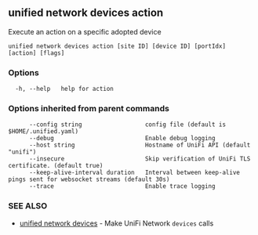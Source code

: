 ## unified network devices action

Execute an action on a specific adopted device

```
unified network devices action [site ID] [device ID] [portIdx] [action] [flags]
```

### Options

```
  -h, --help   help for action
```

### Options inherited from parent commands

```
      --config string                  config file (default is $HOME/.unified.yaml)
      --debug                          Enable debug logging
      --host string                    Hostname of UniFi API (default "unifi")
      --insecure                       Skip verification of UniFi TLS certificate. (default true)
      --keep-alive-interval duration   Interval between keep-alive pings sent for websocket streams (default 30s)
      --trace                          Enable trace logging
```

### SEE ALSO

* [unified network devices](unified_network_devices.md)	 - Make UniFi Network `devices` calls

